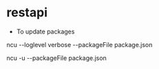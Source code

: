 # restapi
- To update packages

ncu --loglevel verbose --packageFile package.json

ncu -u --packageFile package.json
